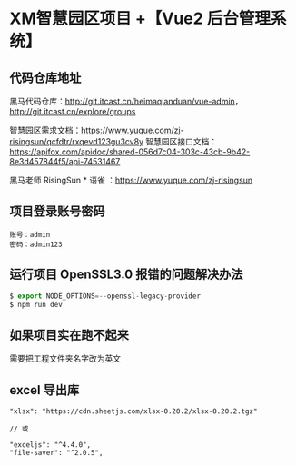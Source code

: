 # XM智慧园区项目 +【Vue2 后台管理系统】


## 代码仓库地址

黑马代码仓库：<http://git.itcast.cn/heimaqianduan/vue-admin>，<http://git.itcast.cn/explore/groups>

智慧园区需求文档：<https://www.yuque.com/zj-risingsun/qcfdtr/rxqevd123gu3cv8y>
智慧园区接口文档：<https://apifox.com/apidoc/shared-056d7c04-303c-43cb-9b42-8e3d457844f5/api-74531467>

黑马老师 RisingSun * 语雀 ：https://www.yuque.com/zj-risingsun


## 项目登录账号密码

```
账号：admin
密码：admin123
```

## 运行项目 OpenSSL3.0 报错的问题解决办法

```js
$ export NODE_OPTIONS=--openssl-legacy-provider
$ npm run dev
```

## 如果项目实在跑不起来

需要把工程文件夹名字改为英文


## excel 导出库

```
"xlsx": "https://cdn.sheetjs.com/xlsx-0.20.2/xlsx-0.20.2.tgz"

// 或

"exceljs": "^4.4.0",
"file-saver": "^2.0.5",
```